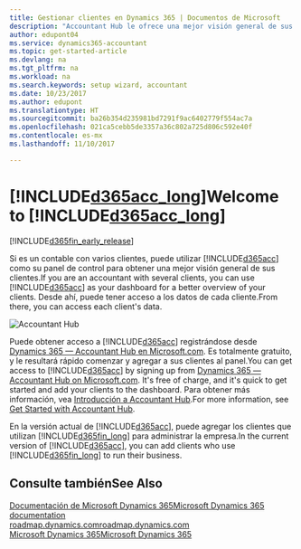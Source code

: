 ```yaml
---
title: Gestionar clientes en Dynamics 365 | Documentos de Microsoft
description: "Accountant Hub le ofrece una mejor visión general de sus clientes para que pueda cambiar fácilmente de cliente a cliente."
author: edupont04
ms.service: dynamics365-accountant
ms.topic: get-started-article
ms.devlang: na
ms.tgt_pltfrm: na
ms.workload: na
ms.search.keywords: setup wizard, accountant
ms.date: 10/23/2017
ms.author: edupont
ms.translationtype: HT
ms.sourcegitcommit: ba26b354d235981bd7291f9ac6402779f554ac7a
ms.openlocfilehash: 021ca5cebb5de3357a36c802a725d806c592e40f
ms.contentlocale: es-mx
ms.lasthandoff: 11/10/2017

---
```

# <a name="welcome-to-included365acclongincludesd365acclongmdmd"></a><span data-ttu-id="399a0-103">[!INCLUDE[d365acc_long](includes/d365acc_long_md.md)]</span><span class="sxs-lookup"><span data-stu-id="399a0-103">Welcome to [!INCLUDE[d365acc_long](includes/d365acc_long_md.md)]</span></span>
[!INCLUDE[d365fin_early_release](includes/d365fin_early_release.md.md)]

<span data-ttu-id="399a0-104">Si es un contable con varios clientes, puede utilizar [!INCLUDE[d365acc](includes/d365acc_md.md)] como su panel de control para obtener una mejor visión general de sus clientes.</span><span class="sxs-lookup"><span data-stu-id="399a0-104">If you are an accountant with several clients, you can use [!INCLUDE[d365acc](includes/d365acc_md.md)] as your dashboard for a better overview of your clients.</span></span> <span data-ttu-id="399a0-105">Desde ahí, puede tener acceso a los datos de cada cliente.</span><span class="sxs-lookup"><span data-stu-id="399a0-105">From there, you can access each client's data.</span></span>  

![Accountant Hub](./media/accountant-get-started/accountant-dashboard.png)

<span data-ttu-id="399a0-107">Puede obtener acceso a [!INCLUDE[d365acc](includes/d365acc_md.md)] registrándose desde [Dynamics 365 — Accountant Hub en Microsoft.com](https://www.microsoft.com/en-us/dynamics365/financial-insights-for-accountants). Es totalmente gratuito, y le resultará rápido comenzar y agregar a sus clientes al panel.</span><span class="sxs-lookup"><span data-stu-id="399a0-107">You can get access to [!INCLUDE[d365acc](includes/d365acc_md.md)] by signing up from [Dynamics 365 — Accountant Hub on Microsoft.com](https://www.microsoft.com/en-us/dynamics365/financial-insights-for-accountants). It's free of charge, and it's quick to get started and add your clients to the dashboard.</span></span> <span data-ttu-id="399a0-108">Para obtener más información, vea [Introducción a Accountant Hub](get-started.md).</span><span class="sxs-lookup"><span data-stu-id="399a0-108">For more information, see [Get Started with Accountant Hub](get-started.md).</span></span>  

<span data-ttu-id="399a0-109">En la versión actual de [!INCLUDE[d365acc](includes/d365acc_md.md)], puede agregar los clientes que utilizan [!INCLUDE[d365fin_long](includes/d365fin_long_md.md)] para administrar la empresa.</span><span class="sxs-lookup"><span data-stu-id="399a0-109">In the current version of [!INCLUDE[d365acc](includes/d365acc_md.md)], you can add clients who use [!INCLUDE[d365fin_long](includes/d365fin_long_md.md)] to run their business.</span></span>  

## <a name="see-also"></a><span data-ttu-id="399a0-110">Consulte también</span><span class="sxs-lookup"><span data-stu-id="399a0-110">See Also</span></span>
[<span data-ttu-id="399a0-111">Documentación de Microsoft Dynamics 365</span><span class="sxs-lookup"><span data-stu-id="399a0-111">Microsoft Dynamics 365 documentation</span></span>](https://docs.microsoft.com/en-us/dynamics365/#pivot=solutions&panel=solutions_financials)  
[<span data-ttu-id="399a0-112">roadmap.dynamics.com</span><span class="sxs-lookup"><span data-stu-id="399a0-112">roadmap.dynamics.com</span></span>](https://roadmap.dynamics.com/#edition=1#application=a56e2c12-2a92-e611-80dc-c4346bac0910#status=3a708a86-ae97-e611-80df-c4346baceb68)  
[<span data-ttu-id="399a0-113">Microsoft Dynamics 365</span><span class="sxs-lookup"><span data-stu-id="399a0-113">Microsoft Dynamics 365</span></span>](https://go.microsoft.com/fwlink/?linkid=828707)  

